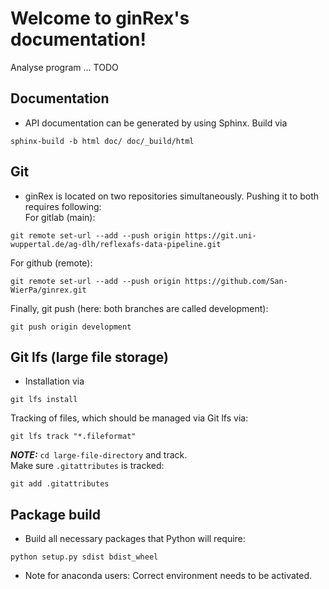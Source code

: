 # Welcome to ginRex's documentation!

Analyse program ... TODO

## Documentation
+ API documentation can be generated by using Sphinx. Build via
```
sphinx-build -b html doc/ doc/_build/html
```

## Git
+ ginRex is located on two repositories simultaneously. Pushing it to both requires following:<br>
For gitlab (main):
```
git remote set-url --add --push origin https://git.uni-wuppertal.de/ag-dlh/reflexafs-data-pipeline.git
```
For github (remote):
```
git remote set-url --add --push origin https://github.com/San-WierPa/ginrex.git
```
Finally, git push (here: both branches are called development):
```
git push origin development
```
## Git lfs (large file storage)
+ Installation via
```
git lfs install
```
Tracking of files, which should be managed via Git lfs via:
```
git lfs track "*.fileformat"
```
**_NOTE:_**  ```cd large-file-directory``` and track.<br>
Make sure ```.gitattributes``` is tracked:
```
git add .gitattributes
```


## Package build
+ Build all necessary packages that Python will require:
```
python setup.py sdist bdist_wheel
```
 + Note for anaconda users: Correct environment needs to be activated.
